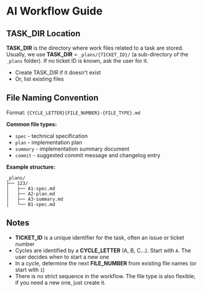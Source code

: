 # AI Workflow Guide

## TASK_DIR Location

**TASK_DIR** is the directory where work files related to a task are stored. Usually, we use **TASK_DIR** = `_plans/{TICKET_ID}/` (a sub-directory of the `_plans` folder). If no ticket ID is known, ask the user for it.

- Create TASK_DIR if it doesn't exist
- Or, list existing files

## File Naming Convention

Format: `{CYCLE_LETTER}{FILE_NUMBER}-{FILE_TYPE}.md`

**Common file types:**

- `spec` - technical specification
- `plan` - implementation plan  
- `summary` - implementation summary document
- `commit` - suggested commit message and changelog entry

**Example structure:**

```text
_plans/
├── 123/
│   ├── A1-spec.md
│   ├── A2-plan.md
│   ├── A3-summary.md
│   └── B1-spec.md
```

## Notes

- **TICKET_ID** is a unique identifier for the task, often an issue or ticket number
- Cycles are identified by a **CYCLE_LETTER** (A, B, C...). Start with `A`. The user decides when to start a new one
- In a cycle, determine the next **FILE_NUMBER** from existing file names (or start with `1`)
- There is no strict sequence in the workflow. The file type is also flexible; if you need a new one, just create it.
